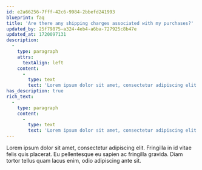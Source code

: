 ```yaml
---
id: e2a66256-7fff-42c6-9984-2bbefd241993
blueprint: faq
title: 'Are there any shipping charges associated with my purchases?'
updated_by: 25f79875-a324-4eb4-a6ba-727925c8b47e
updated_at: 1720097131
description:
  -
    type: paragraph
    attrs:
      textAlign: left
    content:
      -
        type: text
        text: 'Lorem ipsum dolor sit amet, consectetur adipiscing elit. In elit, ultrices mauris leo at.'
has_description: true
rich_text:
  -
    type: paragraph
    content:
      -
        type: text
        text: 'Lorem ipsum dolor sit amet, consectetur adipiscing elit. In elit, ultrices mauris leo at.'
---
```

Lorem ipsum dolor sit amet, consectetur adipiscing elit. Fringilla in id vitae felis quis placerat. Eu pellentesque eu sapien ac fringilla gravida. Diam tortor tellus quam lacus enim, odio adipiscing ante sit.